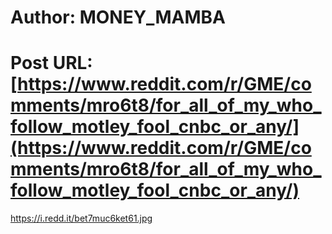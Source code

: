 # Author: MONEY_MAMBA
# Post URL: [https://www.reddit.com/r/GME/comments/mro6t8/for_all_of_my_who_follow_motley_fool_cnbc_or_any/](https://www.reddit.com/r/GME/comments/mro6t8/for_all_of_my_who_follow_motley_fool_cnbc_or_any/)


https://i.redd.it/bet7muc6ket61.jpg